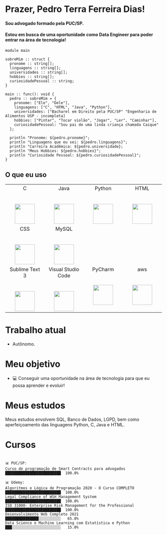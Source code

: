 # Prazer, Pedro Terra Ferreira Dias!

#### Sou advogado formado pela PUC/SP.
#### Estou em busca de uma oportunidade como Data Engineer para poder entrar na área de tecnologia!

```pedro
module main

sobreMim :: struct {
  pronome :: string[];
  linguagens :: string[];
  universidades :: string[];
  hobbies :: string[];
  curiosidadePessoal :: string;
}

main :: func(): void {
  pedro :: sobreMim = {
    pronome: ["Ele", "Dele"],
    linguagens: ["C", "HTML", "Java", "Python"],
    universidades: ["Bacharel em Direito pela PUC/SP" "Engenharia de Alimentos USP - incompleta]
    hobbies: ["Pintar", "Tocar violão", "Jogar", "Ler", "Caminhar"],
    curiosidadePessoal: "Sou pai de uma linda criança chamada Caique"
  };

  println "Pronome: ${pedro.pronome}";
  println "Linguagens que eu sei: ${pedro.linguagens}";
  println "Carreira Acadêmica: ${pedro.universidade};
  println "Meus Hobbies: ${pedro.hobbies}";
  println "Curiosidade Pessoal: ${pedro.curiosidadePessoal}";
}
```

## O que eu uso

<table>
  <tbody>
    <tr valign="top">
      <td width="25%" align="center">
        <span>C</span><br><br><br>
        <a href="http://github.com/pedroterrafdias/linguagem_C">
        <img height="64px" src="https://cdn.svgporn.com/logos/c.svg">
        </a>        
      </td>
      <td width="25%" align="center">
        <span>Java</span><br><br><br>
        <a href="https://github.com/pedroterrafdias/linguagem_java">
        <img height="64px" src="https://cdn.svgporn.com/logos/java.svg">
        </a>
      </td>
      <td width="25%" align="center">
        <span>Python</span><br><br><br>
        <a href="https://github.com/pedroterrafdias/jogo_em_python/blob/main/jogo.py">
        <img height="64px" src="https://cdn.svgporn.com/logos/python.svg">
        </a>
      </td>            
      <td width="25%" align="center">
        <span>HTML</span><br><br><br>
        <a href="https://github.com/pedroterrafdias/site_noticias">
        <img height="64px" src="https://cdn.svgporn.com/logos/html-5.svg">
        </a>
      </td>   
      </tr>    
      <td width="25%" align="center">
        <span>CSS</span><br><br><br>
        <a href="https://github.com/pedroterrafdias/site_noticias">
        <img height="64px" src="https://cdn.svgporn.com/logos/css-3.svg">
        </a>
      </td>  
      <td width="25%" align="center">
        <span>MySQL</span><br><br><br>
        <a href="https://github.com/pedroterrafdias/SQL">
        <img height="64px" src="https://cdn.svgporn.com/logos/mysql.svg">
        </a>
     </td>
      </tr>     
     <tr valign="top">
      <td width="25%" align="center">
        <span>Sublime Text 3</span><br><br><br>
        <img height="64px" src="https://cdn.worldvectorlogo.com/logos/sublime-text.svg">
      </td>
     <td width="25%" align="center">
       <span>Visual Studio Code</span><br><br><br>
        <img height="64px" src="https://cdn.svgporn.com/logos/visual-studio-code.svg">
      </td>
     <td width="25%" align="center">
        <span>PyCharm</span><br><br><br>
        <img height="64px" src="https://cdn.svgporn.com/logos/pycharm.svg">
     </td>
     <td width="25%" align="center">
        <span>aws</span><br><br><br>
        <img height="64px" src="https://cdn.svgporn.com/logos/aws.svg">
     </td>
    </tr>
  </tbody>
</table>


# Trabalho atual

- Autônomo.


# Meu objetivo

- 💻 Conseguir uma oportunidade na área de tecnologia para que eu possa aprender e evoluir!


# Meus estudos

Meus estudos envolvem SQL, Banco de Dados, LGPD, bem como aperfeiçoamento das linguagens Python, C, Java e HTML.


# Cursos 
```text

📊 PUC/SP: 
Curso de programação de Smart Contracts para advogados       █████████████████████████  100.0% 

📊 Udemy: 
Algoritmos e Lógica de Programação 2020 - O Curso COMPLETO   █████████████████████████  100.0%
Legal Compliance of WSH Management System                    █████████████████████████  100.0%
ISO 31000- Enterprise Risk Management for the Professional   █████████████████████████  100.0%
Desenvolvimento Web Completo 2021                            ███████████████░░░░░░░░░░   65.0%
Data Science e Machine Learning com Estatística e Python     ███░░░░░░░░░░░░░░░░░░░░░░   15.0%


